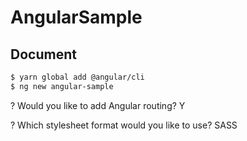 # AngularSample

## Document

```bash
$ yarn global add @angular/cli
$ ng new angular-sample
```

? Would you like to add Angular routing? Y

? Which stylesheet format would you like to use? SASS
